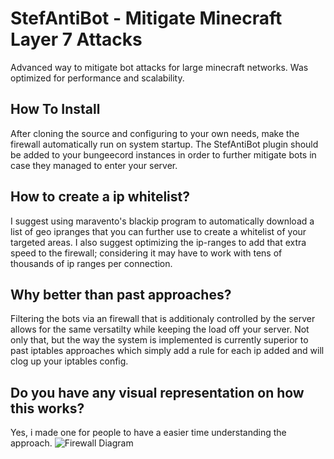 # StefAntiBot - Mitigate Minecraft Layer 7 Attacks
Advanced way to mitigate bot attacks for large minecraft networks.
Was optimized for performance and scalability.


## How To Install
After cloning the source and configuring to your own needs, make the firewall automatically run on system startup. The StefAntiBot plugin should be added to your bungeecord instances in order to further mitigate bots in case they managed to enter your server.

## How to create a ip whitelist?
I suggest using maravento's blackip program to automatically download a list of geo ipranges that you can further use to create a whitelist of your targeted areas. I also suggest optimizing the ip-ranges to add that extra speed to the firewall; considering it may have to work with tens of thousands of ip ranges per connection.

## Why better than past approaches?
Filtering the bots via an firewall that is additionaly controlled by the server allows for the same versatilty while keeping the load off your server. Not only that, but the way the system is implemented is currently superior to past iptables approaches which simply add a rule for each ip added and will clog up your iptables config.

## Do you have any visual representation on how this works?
Yes, i made one for people to have a easier time understanding the approach.
![Firewall Diagram](http://stefatorus.go.ro/img/GitHub/Layer_7_Minecraft_DDoS_Filter.png)

